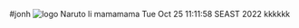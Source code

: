#jonh
![logo](https://intranet.univ-rennes2.fr/sites/default/files/resize/UHB/SERVICE-COMMUNICATION/logor2-noir-150x147.png)
Naruto
li
mamamama
Tue Oct 25 11:11:58 SEAST 2022
kkkkkk
